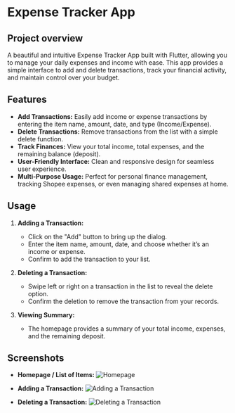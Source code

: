# Expense Tracker App

## Project overview

A beautiful and intuitive Expense Tracker App built with Flutter, allowing you to manage your daily expenses and income with ease. This app provides a simple interface to add and delete transactions, track your financial activity, and maintain control over your budget.

## Features

- **Add Transactions:** Easily add income or expense transactions by entering the item name, amount, date, and type (Income/Expense).
- **Delete Transactions:** Remove transactions from the list with a simple delete function.
- **Track Finances:** View your total income, total expenses, and the remaining balance (deposit).
- **User-Friendly Interface:** Clean and responsive design for seamless user experience.
- **Multi-Purpose Usage:** Perfect for personal finance management, tracking Shopee expenses, or even managing shared expenses at home.

## Usage

1. **Adding a Transaction:**
   - Click on the "Add" button to bring up the dialog.
   - Enter the item name, amount, date, and choose whether it’s an income or expense.
   - Confirm to add the transaction to your list.

2. **Deleting a Transaction:**
   - Swipe left or right on a transaction in the list to reveal the delete option.
   - Confirm the deletion to remove the transaction from your records.

3. **Viewing Summary:**
   - The homepage provides a summary of your total income, expenses, and the remaining deposit.


## Screenshots

- **Homepage / List of Items:**
  ![Homepage](Screenshots/Screenshot_20240823_015102.png)

- **Adding a Transaction:**
  ![Adding a Transaction](Screenshots/Screenshot_20240823_015205.png)

- **Deleting a Transaction:**
  ![Deleting a Transaction](Screenshots/Screenshot_20240823_015235.png)

